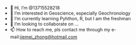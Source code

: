 - 👋 Hi, I’m @13715528218
- 👀 I’m interested in Geoscience, especially Geochronology
- 🌱 I’m currently learning Pyhthon, R, but I am the freshman
- 💞️ I’m looking to collaborate on ...
- 📫 How to reach me, pls contact me through my e-mail:jiemei_zhong@hotmail.com

<!---
13715528218/13715528218 is a ✨ special ✨ repository because its `README.md` (this file) appears on your GitHub profile.
You can click the Preview link to take a look at your changes.
--->

